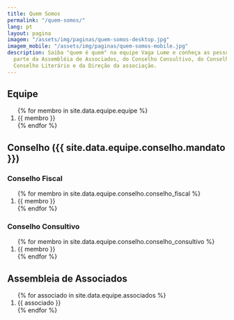 ```yaml
---
title: Quem Somos
permalink: "/quem-somos/"
lang: pt
layout: pagina
imagem: "/assets/img/paginas/quem-somos-desktop.jpg"
imagem_mobile: "/assets/img/paginas/quem-somos-mobile.jpg"
description: Saiba "quem é quem" na equipe Vaga Lume e conheça as pessoas que fazem
  parte da Assembléia de Associados, do Conselho Consultivo, do Conselho Fiscal, do
  Conselho Literário e da Direção da associação.
---
```


<div class="quem-somos secao-fundo-escuro">
  <div class="container">
    <h2>Equipe</h2>
    <ol>
      {% for membro in site.data.equipe.equipe %}
      <li>{{ membro }}</li>
      {% endfor %}
    </ol>
    <h2>Conselho ({{ site.data.equipe.conselho.mandato }})</h2>
    <h3>Conselho Fiscal</h3>
    <ol>
      {% for membro in site.data.equipe.conselho.conselho_fiscal %}
        <li>{{ membro }}</li>
      {% endfor %}
    </ol>
    <h3>Conselho Consultivo</h3>
    <ol>
      {% for membro in site.data.equipe.conselho.conselho_consultivo %}
        <li>{{ membro }}</li>
      {% endfor %}
    </ol>
    <h2>Assembleia de Associados</h2>
    <ol>
      {% for associado in site.data.equipe.associados %}
        <li>{{ associado }}</li>
      {% endfor %}
    </ol>
  </div>
</div>
